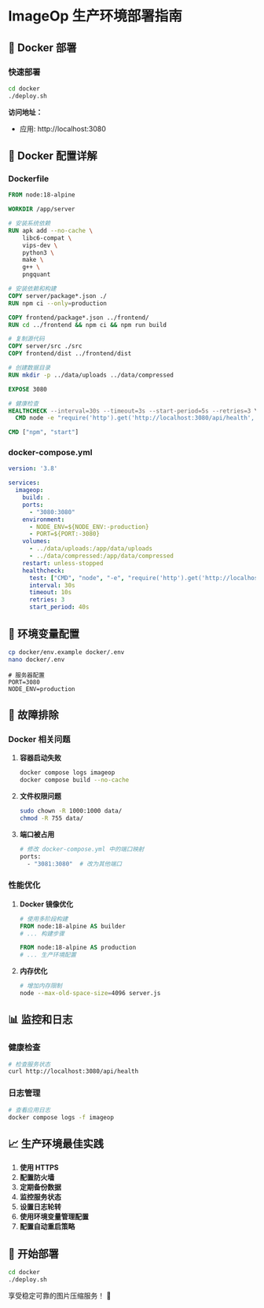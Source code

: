 # ImageOp 生产环境部署指南

## 🚀 Docker 部署

### 快速部署

```bash
cd docker
./deploy.sh
```

**访问地址：**
- 应用: http://localhost:3080

## 🔧 Docker 配置详解

### Dockerfile

```dockerfile
FROM node:18-alpine

WORKDIR /app/server

# 安装系统依赖
RUN apk add --no-cache \
    libc6-compat \
    vips-dev \
    python3 \
    make \
    g++ \
    pngquant

# 安装依赖和构建
COPY server/package*.json ./
RUN npm ci --only=production

COPY frontend/package*.json ../frontend/
RUN cd ../frontend && npm ci && npm run build

# 复制源代码
COPY server/src ./src
COPY frontend/dist ../frontend/dist

# 创建数据目录
RUN mkdir -p ../data/uploads ../data/compressed

EXPOSE 3080

# 健康检查
HEALTHCHECK --interval=30s --timeout=3s --start-period=5s --retries=3 \
  CMD node -e "require('http').get('http://localhost:3080/api/health', (res) => { process.exit(res.statusCode === 200 ? 0 : 1) })"

CMD ["npm", "start"]
```

### docker-compose.yml

```yaml
version: '3.8'

services:
  imageop:
    build: .
    ports:
      - "3080:3080"
    environment:
      - NODE_ENV=${NODE_ENV:-production}
      - PORT=${PORT:-3080}
    volumes:
      - ../data/uploads:/app/data/uploads
      - ../data/compressed:/app/data/compressed
    restart: unless-stopped
    healthcheck:
      test: ["CMD", "node", "-e", "require('http').get('http://localhost:3080/api/health', (res) => { process.exit(res.statusCode === 200 ? 0 : 1) })"]
      interval: 30s
      timeout: 10s
      retries: 3
      start_period: 40s

```


## 🔧 环境变量配置

```bash
cp docker/env.example docker/.env
nano docker/.env
```

```env
# 服务器配置
PORT=3080
NODE_ENV=production
```

## 🚨 故障排除

### Docker 相关问题

1. **容器启动失败**
   ```bash
   docker compose logs imageop
   docker compose build --no-cache
   ```

2. **文件权限问题**
   ```bash
   sudo chown -R 1000:1000 data/
   chmod -R 755 data/
   ```

3. **端口被占用**
   ```bash
   # 修改 docker-compose.yml 中的端口映射
   ports:
     - "3081:3080"  # 改为其他端口
   ```

### 性能优化

1. **Docker 镜像优化**
   ```dockerfile
   # 使用多阶段构建
   FROM node:18-alpine AS builder
   # ... 构建步骤
   
   FROM node:18-alpine AS production
   # ... 生产环境配置
   ```

2. **内存优化**
   ```bash
   # 增加内存限制
   node --max-old-space-size=4096 server.js
   ```


## 📊 监控和日志

### 健康检查

```bash
# 检查服务状态
curl http://localhost:3080/api/health

```

### 日志管理

```bash
# 查看应用日志
docker compose logs -f imageop

```

## 📈 生产环境最佳实践

1. **使用 HTTPS**
2. **配置防火墙**
3. **定期备份数据**
4. **监控服务状态**
5. **设置日志轮转**
6. **使用环境变量管理配置**
7. **配置自动重启策略**

## 🎉 开始部署

```bash
cd docker
./deploy.sh
```

享受稳定可靠的图片压缩服务！ 🚀